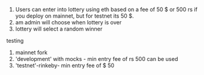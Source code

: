 1. Users can enter into lottery using eth based on a fee of 50 $ or 500 rs if you deploy on mainnet, but for testnet its 50 $.
2. am admin will choose when lottery is over
3. lottery will select a random winner


testing

1. mainnet fork
2. 'development' with mocks - min entry fee of rs 500 can be used
3. 'testnet'-rinkeby- min entry fee of $ 50 
